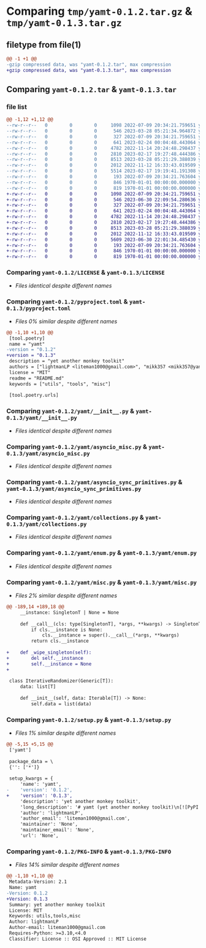# Comparing `tmp/yamt-0.1.2.tar.gz` & `tmp/yamt-0.1.3.tar.gz`

## filetype from file(1)

```diff
@@ -1 +1 @@
-gzip compressed data, was "yamt-0.1.2.tar", max compression
+gzip compressed data, was "yamt-0.1.3.tar", max compression
```

## Comparing `yamt-0.1.2.tar` & `yamt-0.1.3.tar`

### file list

```diff
@@ -1,12 +1,12 @@
--rw-r--r--   0        0        0     1098 2022-07-09 20:34:21.759651 yamt-0.1.2/LICENSE
--rw-r--r--   0        0        0      546 2023-03-28 05:21:34.964872 yamt-0.1.2/pyproject.toml
--rw-r--r--   0        0        0      327 2022-07-09 20:34:21.759651 yamt-0.1.2/README.md
--rw-r--r--   0        0        0      641 2023-02-24 00:04:48.443064 yamt-0.1.2/yamt/__init__.py
--rw-r--r--   0        0        0     4782 2022-11-14 20:24:48.298437 yamt-0.1.2/yamt/asyncio_misc.py
--rw-r--r--   0        0        0     2810 2023-02-17 19:27:48.444386 yamt-0.1.2/yamt/asyncio_sync_primitives.py
--rw-r--r--   0        0        0     8513 2023-03-28 05:21:29.388039 yamt-0.1.2/yamt/collections.py
--rw-r--r--   0        0        0     2012 2022-11-12 16:33:43.019509 yamt-0.1.2/yamt/enum.py
--rw-r--r--   0        0        0     5514 2023-02-17 19:19:41.191308 yamt-0.1.2/yamt/misc.py
--rw-r--r--   0        0        0      193 2022-07-09 20:34:21.763604 yamt-0.1.2/yamt/typing.py
--rw-r--r--   0        0        0      846 1970-01-01 00:00:00.000000 yamt-0.1.2/setup.py
--rw-r--r--   0        0        0      819 1970-01-01 00:00:00.000000 yamt-0.1.2/PKG-INFO
+-rw-r--r--   0        0        0     1098 2022-07-09 20:34:21.759651 yamt-0.1.3/LICENSE
+-rw-r--r--   0        0        0      546 2023-06-30 22:09:54.280636 yamt-0.1.3/pyproject.toml
+-rw-r--r--   0        0        0      327 2022-07-09 20:34:21.759651 yamt-0.1.3/README.md
+-rw-r--r--   0        0        0      641 2023-02-24 00:04:48.443064 yamt-0.1.3/yamt/__init__.py
+-rw-r--r--   0        0        0     4782 2022-11-14 20:24:48.298437 yamt-0.1.3/yamt/asyncio_misc.py
+-rw-r--r--   0        0        0     2810 2023-02-17 19:27:48.444386 yamt-0.1.3/yamt/asyncio_sync_primitives.py
+-rw-r--r--   0        0        0     8513 2023-03-28 05:21:29.388039 yamt-0.1.3/yamt/collections.py
+-rw-r--r--   0        0        0     2012 2022-11-12 16:33:43.019509 yamt-0.1.3/yamt/enum.py
+-rw-r--r--   0        0        0     5609 2023-06-30 22:01:34.485430 yamt-0.1.3/yamt/misc.py
+-rw-r--r--   0        0        0      193 2022-07-09 20:34:21.763604 yamt-0.1.3/yamt/typing.py
+-rw-r--r--   0        0        0      846 1970-01-01 00:00:00.000000 yamt-0.1.3/setup.py
+-rw-r--r--   0        0        0      819 1970-01-01 00:00:00.000000 yamt-0.1.3/PKG-INFO
```

### Comparing `yamt-0.1.2/LICENSE` & `yamt-0.1.3/LICENSE`

 * *Files identical despite different names*

### Comparing `yamt-0.1.2/pyproject.toml` & `yamt-0.1.3/pyproject.toml`

 * *Files 0% similar despite different names*

```diff
@@ -1,10 +1,10 @@
 [tool.poetry]
 name = "yamt"
-version = "0.1.2"
+version = "0.1.3"
 description = "yet another monkey toolkit"
 authors = ["lightmanLP <liteman1000@gmail.com>", "mikk357 <mikk357@yandex.com>"]
 license = "MIT"
 readme = "README.md"
 keywords = ["utils", "tools", "misc"]
 
 [tool.poetry.urls]
```

### Comparing `yamt-0.1.2/yamt/__init__.py` & `yamt-0.1.3/yamt/__init__.py`

 * *Files identical despite different names*

### Comparing `yamt-0.1.2/yamt/asyncio_misc.py` & `yamt-0.1.3/yamt/asyncio_misc.py`

 * *Files identical despite different names*

### Comparing `yamt-0.1.2/yamt/asyncio_sync_primitives.py` & `yamt-0.1.3/yamt/asyncio_sync_primitives.py`

 * *Files identical despite different names*

### Comparing `yamt-0.1.2/yamt/collections.py` & `yamt-0.1.3/yamt/collections.py`

 * *Files identical despite different names*

### Comparing `yamt-0.1.2/yamt/enum.py` & `yamt-0.1.3/yamt/enum.py`

 * *Files identical despite different names*

### Comparing `yamt-0.1.2/yamt/misc.py` & `yamt-0.1.3/yamt/misc.py`

 * *Files 2% similar despite different names*

```diff
@@ -189,14 +189,18 @@
     __instance: SingletonT | None = None
 
     def __call__(cls: type[SingletonT], *args, **kwargs) -> SingletonT:
         if cls.__instance is None:
             cls.__instance = super().__call__(*args, **kwargs)
         return cls.__instance
 
+    def _wipe_singleton(self):
+        del self.__instance
+        self.__instance = None
+
 
 class IterativeRandomizer(Generic[T]):
     data: list[T]
 
     def __init__(self, data: Iterable[T]) -> None:
         self.data = list(data)
```

### Comparing `yamt-0.1.2/setup.py` & `yamt-0.1.3/setup.py`

 * *Files 1% similar despite different names*

```diff
@@ -5,15 +5,15 @@
 ['yamt']
 
 package_data = \
 {'': ['*']}
 
 setup_kwargs = {
     'name': 'yamt',
-    'version': '0.1.2',
+    'version': '0.1.3',
     'description': 'yet another monkey toolkit',
     'long_description': '# yamt (yet another monkey toolkit)\n[![PyPI version](https://badge.fury.io/py/yamt.svg)](https://badge.fury.io/py/yamt)\n![PyPI downloads per mounth](https://img.shields.io/pypi/dm/yamt)\n![GitHub code size in bytes](https://img.shields.io/github/languages/code-size/UT1C/yamt)\n\n## Installation\n```\npip install yamt\n```\n',
     'author': 'lightmanLP',
     'author_email': 'liteman1000@gmail.com',
     'maintainer': 'None',
     'maintainer_email': 'None',
     'url': 'None',
```

### Comparing `yamt-0.1.2/PKG-INFO` & `yamt-0.1.3/PKG-INFO`

 * *Files 14% similar despite different names*

```diff
@@ -1,10 +1,10 @@
 Metadata-Version: 2.1
 Name: yamt
-Version: 0.1.2
+Version: 0.1.3
 Summary: yet another monkey toolkit
 License: MIT
 Keywords: utils,tools,misc
 Author: lightmanLP
 Author-email: liteman1000@gmail.com
 Requires-Python: >=3.10,<4.0
 Classifier: License :: OSI Approved :: MIT License
```

